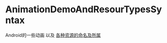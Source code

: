 # AnimationDemoAndResourTypesSyntax
Android的一些动画 以及 [各种资源的命名及所属 ](https://developer.android.com/guide/topics/resources/available-resources)
